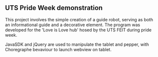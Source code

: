 ## UTS Pride Week demonstration

This project involves the simple creation of a guide robot, serving as both an informational guide and a decorative element. The program was developed for the 'Love is Love hub' hosed by the UTS FEIT during pride week. 

JavaSDK and jQuery are used to manipulate the tablet and pepper, with Choregraphe bevaviour to launch webview on tablet. 




